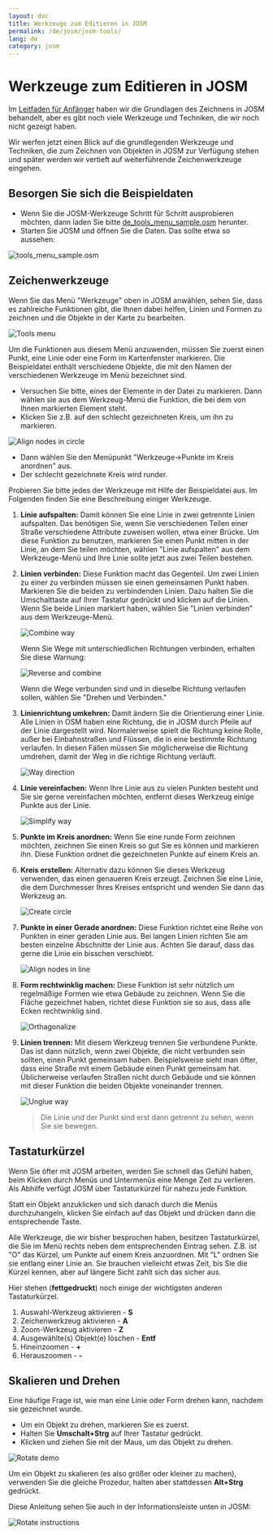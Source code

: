 ```yaml
---
layout: doc
title: Werkzeuge zum Editieren in JOSM
permalink: /de/josm/josm-tools/
lang: de
category: josm
---
```


Werkzeuge zum Editieren in JOSM
===============================


Im [Leitfaden für Anfänger](/de/josm/start-josm/) haben wir die Grundlagen des Zeichnens in 
JOSM behandelt, aber es gibt noch viele Werkzeuge und Techniken, die wir noch nicht gezeigt haben.

Wir werfen jetzt einen Blick auf die grundlegenden Werkzeuge und Techniken, die zum Zeichnen von Objekten in JOSM zur Verfügung stehen und später werden wir vertieft auf weiterführende Zeichenwerkzeuge eingehen.

Besorgen Sie sich die Beispieldaten
-------------------

-   Wenn Sie die JOSM-Werkzeuge Schritt für Schritt ausprobieren möchten, dann laden Sie bitte
    [de_tools_menu_sample.osm](/files/de_tools_menu_sample.osm) herunter.
-   Starten Sie JOSM und öffnen Sie die Daten. Das sollte etwa so aussehen:

![tools_menu_sample.osm][]

Zeichenwerkzeuge
-------------

Wenn Sie das Menü "Werkzeuge" oben in JOSM anwählen, sehen Sie, dass es zahlreiche Funktionen gibt, die Ihnen dabei helfen, Linien und Formen zu zeichnen und die Objekte in der Karte zu bearbeiten.

![Tools menu][]

Um die Funktionen aus diesem Menü anzuwenden, müssen Sie zuerst einen Punkt, eine Linie oder eine Form im Kartenfenster markieren. Die Beispieldatei enthält verschiedene Objekte, die mit den Namen der verschiedenen Werkzeuge im Menü bezeichnet sind.

-   Versuchen Sie bitte, eines der Elemente in der Datei zu markieren. Dann wählen sie aus dem Werkzeug-Menü die Funktion, die bei dem von Ihnen markierten Element steht.
-   Klicken Sie z.B. auf den schlecht gezeichneten Kreis, um ihn zu markieren.

![Align nodes in circle][]

-   Dann wählen Sie den Menüpunkt "Werkzeuge->Punkte im Kreis anordnen" aus.
-   Der schlecht gezeichnete Kreis wird runder.

Probieren Sie bitte jedes der Werkzeuge mit Hilfe der Beispieldatei aus. Im Folgenden finden Sie eine Beschreibung einiger Werkzeuge.

1.  **Linie aufspalten:** Damit können Sie eine Linie in zwei getrennte Linien aufspalten.
    Das benötigen Sie, wenn Sie verschiedenen Teilen einer Straße verschiedene Attribute zuweisen wollen, etwa einer 
    Brücke. Um diese Funktion zu benutzen, markieren Sie einen Punkt mitten in der Linie, an dem Sie teilen möchten, 
    wählen "Linie aufspalten" aus dem Werkzeuge-Menü und Ihre Linie sollte jetzt aus zwei Teilen bestehen.

2.  **Linien verbinden:** Diese Funktion macht das Gegenteil. Um zwei Linien zu einer zu verbinden müssen sie einen 
    gemeinsamen Punkt haben. Markieren Sie die beiden zu verbindenden Linien. Dazu halten Sie die Umschalttaste auf 
    Ihrer Tastatur gedrückt und klicken auf die Linien. Wenn Sie beide Linien markiert haben, wählen Sie "Linien 
    verbinden" aus dem Werkzeuge-Menü.

    ![Combine way][]

    Wenn Sie Wege mit unterschiedlichen Richtungen verbinden, erhalten Sie diese Warnung:

    ![Reverse and combine][]

    Wenn die Wege verbunden sind und in dieselbe Richtung verlaufen sollen, wählen Sie
    "Drehen und Verbinden."

3.  **Linienrichtung umkehren:** Damit ändern Sie die Orientierung einer Linie. Alle Linien in
    OSM haben eine Richtung, die in JOSM durch Pfeile auf der Linie dargestellt wird.
    Normalerweise spielt die Richtung keine Rolle, außer bei Einbahnstraßen und
    Flüssen, die in eine bestimmte Richtung verlaufen. In diesen Fällen müssen Sie möglicherweise
    die Richtung umdrehen, damit der Weg in die richtige Richtung verläuft.

    ![Way direction][]

4.  **Linie vereinfachen:** Wenn Ihre Linie aus zu vielen Punkten besteht und Sie sie gerne
    vereinfachen möchten, entfernt dieses Werkzeug einige Punkte aus der Linie.

    ![Simplify way][]

5.  **Punkte im Kreis anordnen:** Wenn Sie eine runde Form zeichnen möchten,
    zeichnen Sie einen Kreis so gut Sie es können und markieren ihn.
    Diese Funktion ordnet die gezeichneten Punkte auf einem Kreis an.

6.  **Kreis erstellen:** Alternativ dazu können Sie dieses Werkzeug verwenden, das
    einen genaueren Kreis erzeugt. Zeichnen Sie eine Linie, die dem Durchmesser
    Ihres Kreises entspricht und wenden Sie dann das Werkzeug an.

    ![Create circle][]

7.  **Punkte in einer Gerade anordnen:** Diese Funktion richtet eine Reihe von Punkten
    in einer geraden Linie aus.  Bei langen Linien richten Sie am besten einzelne Abschnitte
    der Linie aus.  Achten Sie darauf, dass das gerne die Linie ein bisschen verschiebt.

    ![Align nodes in line][]

8.  **Form rechtwinklig machen:** Diese Funktion ist sehr nützlich um regelmäßige Formen wie etwa
    Gebäude zu zeichnen. Wenn Sie die Fläche gezeichnet haben,
    richtet diese Funktion sie so aus, dass alle Ecken rechtwinklig sind.

    ![Orthagonalize][]

9.  **Linien trennen:** Mit diesem Werkzeug trennen Sie verbundene Punkte.
    Das ist dann nützlich, wenn zwei Objekte, die nicht verbunden sein sollten, einen Punkt
    gemeinsam haben. Beispielsweise sieht man öfter, dass eine Straße mit einem 
    Gebäude einen Punkt gemeinsam hat. Üblicherweise verlaufen Straßen nicht durch Gebäude und sie
    können mit dieser Funktion die beiden Objekte voneinander trennen.

    ![Unglue way][]

    > Die Linie und der Punkt sind erst dann getrennt zu sehen, wenn Sie sie bewegen.

Tastaturkürzel
--------------

Wenn Sie öfter mit JOSM arbeiten, werden Sie schnell das Gefühl haben, beim Klicken durch Menüs und
Untermenüs eine Menge Zeit zu verlieren. Als Abhilfe verfügt JOSM über Tastaturkürzel für nahezu jede
Funktion.

Statt ein Objekt anzuklicken und sich danach durch die Menüs durchzuhangeln, klicken Sie einfach auf
das Objekt und drücken dann die entsprechende Taste.

Alle Werkzeuge, die wir bisher besprochen haben, besitzen Tastaturkürzel, die Sie im Menü rechts neben
dem entsprechenden Eintrag sehen. Z.B. ist "O" das Kürzel, um Punkte auf einem Kreis anzuordnen. 
Mit "L" ordnen Sie sie entlang einer Linie an.
Sie brauchen vielleicht etwas Zeit, bis Sie die Kürzel kennen, aber auf längere Sicht zahlt sich das 
sicher aus.

Hier stehen (**fettgedruckt**) noch einige der wichtigsten anderen Tastaturkürzel.

1.  Auswahl-Werkzeug aktivieren - **S**
2.  Zeichenwerkzeug aktivieren - **A**
3.  Zoom-Werkzeug aktivieren - **Z**
4.  Ausgewählte(s) Objekt(e) löschen - **Entf**
5.  Hineinzoomen - **+**
6.  Herauszoomen - **-**


Skalieren und Drehen
--------------------

Eine häufige Frage ist, wie man eine Linie oder Form drehen kann, nachdem sie gezeichnet wurde.

-   Um ein Objekt zu drehen, markieren Sie es zuerst.
-   Halten Sie **Umschalt+Strg** auf Ihrer Tastatur gedrückt.
-   Klicken und ziehen Sie mit der Maus, um das Objekt zu drehen.

![Rotate demo][]

Um ein Objekt zu skalieren (es also größer oder kleiner zu machen), verwenden Sie die gleiche Prozedur, 
halten aber stattdessen **Alt+Strg** gedrückt.

Diese Anleitung sehen Sie auch in der Informationsleiste unten in JOSM:

![Rotate instructions][]




[tools_menu_sample.osm]: /images/de/editing/josm-tools/tools-menu-sample-file.png
[Tools menu]: /images/de/editing/josm-tools/tools-menu.png
[Align nodes in circle]: /images/de/editing/josm-tools/align-nodes-in-circle.png
[Combine way]: /images/en/editing/josm-tools/combine-way.png
[Reverse and combine]: /images/de/editing/josm-tools/reverse-and-combine.png
[Way direction]: /images/en/editing/josm-tools/way-direction.png
[Simplify way]: /images/de/editing/josm-tools/simplify-way.png
[Create circle]: /images/de/editing/josm-tools/create-circle.png
[Align nodes in line]: /images/en/editing/josm-tools/align-nodes-in-line.png
[Orthagonalize]: /images/en/editing/josm-tools/orthagonalize.png
[Unglue way]: /images/en/editing/josm-tools/unglue-way.png
[Keyboard S]: /images/en/editing/josm-tools/keyboard-s.png
[Keyboard A]: /images/en/editing/josm-tools/keyboard-a.png
[Keyboard Z]: /images/en/editing/josm-tools/keyboard-z.png
[Keyboard Del]: /images/en/editing/josm-tools/keyboard-del.png
[Keyboard plus]: /images/en/editing/josm-tools/keyboard-plus.png
[Keyboard minus]: /images/en/editing/josm-tools/keyboard-minus.png
[Rotate demo]: /images/de/editing/josm-tools/rotate-demo.png
[Rotate instructions]: /images/de/editing/josm-tools/rotate-instructions.png
